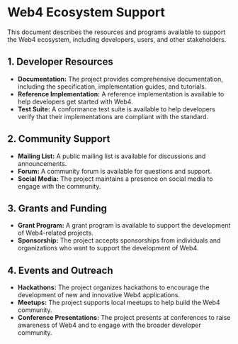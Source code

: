 # Web4 Ecosystem Support

This document describes the resources and programs available to support the Web4 ecosystem, including developers, users, and other stakeholders.




## 1. Developer Resources

-   **Documentation:** The project provides comprehensive documentation, including the specification, implementation guides, and tutorials.
-   **Reference Implementation:** A reference implementation is available to help developers get started with Web4.
-   **Test Suite:** A conformance test suite is available to help developers verify that their implementations are compliant with the standard.

## 2. Community Support

-   **Mailing List:** A public mailing list is available for discussions and announcements.
-   **Forum:** A community forum is available for questions and support.
-   **Social Media:** The project maintains a presence on social media to engage with the community.

## 3. Grants and Funding

-   **Grant Program:** A grant program is available to support the development of Web4-related projects.
-   **Sponsorship:** The project accepts sponsorships from individuals and organizations who want to support the development of Web4.

## 4. Events and Outreach

-   **Hackathons:** The project organizes hackathons to encourage the development of new and innovative Web4 applications.
-   **Meetups:** The project supports local meetups to help build the Web4 community.
-   **Conference Presentations:** The project presents at conferences to raise awareness of Web4 and to engage with the broader developer community.


